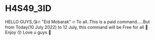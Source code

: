 # H4S49_3ID
HELLO GUYS,😘🔥   "Eid Mobarak" 🔥 To all..This is a paid command.....But from Today(10 July 2022) to 12 July, this command will be Free for all 💖 Enjoy 😚  Love u guys 🐝 

